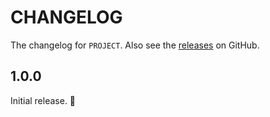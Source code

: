 # CHANGELOG

The changelog for `PROJECT`. Also see the [releases](https://github.com/jessesquires/PROJECT/releases) on GitHub.

1.0.0
-----

Initial release. 🎉
